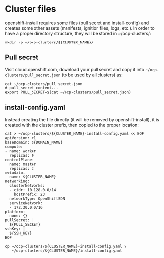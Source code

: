 # Cluster files
openshift-install requires some files (pull secret and install-config) and creates some other assets (manifests, ignition files, logs, etc.). In order to have a proper directory structure, they will be stored in ~/ocp-clusters/<cluster-name>:

```
mkdir -p ~/ocp-clusters/${CLUSTER_NAME}/
```

## Pull secret
Visit cloud.openshift.com, download your pull secret and copy it into `~/ocp-clusters/pull_secret.json` (to be used by all clusters) as:

```
cat ~/ocp-clusters/pull_secret.json
# pull_secret content...
export PULL_SECRET=$(cat ~/ocp-clusters/pull_secret.json)
```

## install-config.yaml
Instead creating the file directly (it will be removed by openshift-install), it is created with the cluster prefix, then copied to the proper location:

```
cat > ~/ocp-clusters/${CLUSTER_NAME}-install-config.yaml << EOF
apiVersion: v1
baseDomain: ${DOMAIN_NAME}
compute:
- name: worker
  replicas: 0
controlPlane:
  name: master
  replicas: 3
metadata:
  name: ${CLUSTER_NAME}
networking:
  clusterNetworks:
  - cidr: 10.128.0.0/14
    hostPrefix: 23
  networkType: OpenShiftSDN
  serviceNetwork:
  - 172.30.0.0/16
platform:
  none: {}
pullSecret: |
  ${PULL_SECRET}
sshKey: |
  ${SSH_KEY}
EOF

cp ~/ocp-clusters/${CLUSTER_NAME}-install-config.yaml \
   ~/ocp-clusters/${CLUSTER_NAME}/install-config.yaml
```
